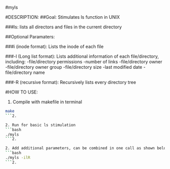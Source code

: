 #myls

#DESCRIPTION:
##Goal: Stimulates ls function in UNIX

###ls: lists all directors and files in the current directory

##Optional Paramaters:

###i (inode format):
Lists the inode of each file

###-l (Long list format): 
Lists additional information of each file/directory, including:
  -file/directory permissions
  -number of links
  -file/directory owner
  -file/directory owner group
  -file/directory size
  -last modified date
  -file/directory name
  
###-R (recursive format):
Recursively lists every directory tree

#HOW TO USE:
1. Compile with makefile in terminal
```bash
make
```2. 

2. Run for basic ls stimulation
```bash
./myls 
```2. 

2. Add additional parameters, can be combined in one call as shown below:
```bash
./myls -ilR
```2. 
